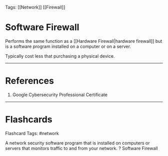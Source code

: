 Tags: [[Network]] [[Firewall]]
# Software Firewall

Performs the same function as a [[Hardware Firewall|hardware firewall]] but is a software program installed on a computer or on a server.

Typically cost less that purchasing a physical device.

---
# References

1. Google Cybersecurity Professional Certificate

---
# Flashcards

Flashcard Tags: #network 

A network security software program that is installed on computers or servers that monitors traffic to and from your network.
?
Software Firewall
<!--SR:!2024-05-05,1,230-->